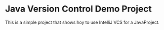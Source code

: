 # Java Version Control Demo Project

This is a simple project that shows hoy to use IntelliJ VCS for a JavaProject.